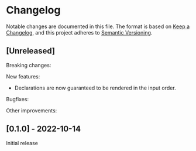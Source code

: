 # Changelog

Notable changes are documented in this file. The format is based on [Keep a Changelog](https://keepachangelog.com/en/1.0.0/), and this project adheres to [Semantic Versioning](https://semver.org/spec/v2.0.0.html).

## [Unreleased]

Breaking changes:

New features:
- Declarations are now guaranteed to be rendered in the input order.

Bugfixes:

Other improvements:

## [0.1.0] - 2022-10-14

Initial release
